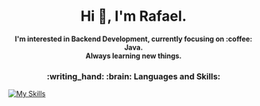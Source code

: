 # <h1 align="center">Hi :speech_balloon:, I'm Rafael.</h1>
<h4 align="center">I'm interested in Backend Development, currently focusing on :coffee: Java.<br>Always learning new things.</h4>

<h3 style="" align="center">:writing_hand: :brain: Languages and Skills:</h3>

[![My Skills](https://skills.thijs.gg/icons?i=angular,java,kotlin,css,html,nodejs,react,mysql,photoshop,spring,js&theme=dark)](https://skills.thijs.gg)
